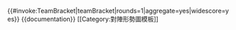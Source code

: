 {{#invoke:TeamBracket|teamBracket|rounds=1|aggregate=yes|widescore=yes}}<noinclude>
{{documentation}}
[[Category:對陣形勢圖模板]]
</noinclude>